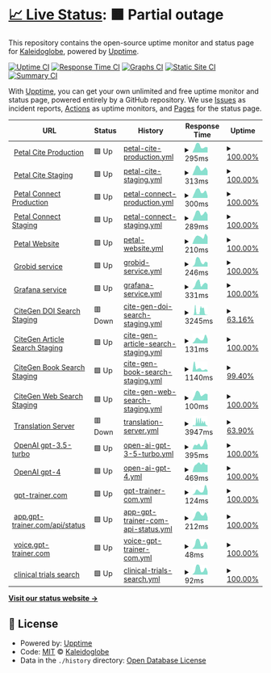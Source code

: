 # [📈 Live Status](https://ks-collab.github.io/upptime): <!--live status--> **🟧 Partial outage**

This repository contains the open-source uptime monitor and status page for [Kaleidoglobe](https://www.kaleidoglobe.com), powered by [Upptime](https://github.com/upptime/upptime).

[![Uptime CI](https://github.com/koj-co/upptime/workflows/Uptime%20CI/badge.svg)](https://github.com/koj-co/upptime/actions?query=workflow%3A%22Uptime+CI%22)
[![Response Time CI](https://github.com/koj-co/upptime/workflows/Response%20Time%20CI/badge.svg)](https://github.com/koj-co/upptime/actions?query=workflow%3A%22Response+Time+CI%22)
[![Graphs CI](https://github.com/koj-co/upptime/workflows/Graphs%20CI/badge.svg)](https://github.com/koj-co/upptime/actions?query=workflow%3A%22Graphs+CI%22)
[![Static Site CI](https://github.com/koj-co/upptime/workflows/Static%20Site%20CI/badge.svg)](https://github.com/koj-co/upptime/actions?query=workflow%3A%22Static+Site+CI%22)
[![Summary CI](https://github.com/koj-co/upptime/workflows/Summary%20CI/badge.svg)](https://github.com/koj-co/upptime/actions?query=workflow%3A%22Summary+CI%22)

With [Upptime](https://upptime.js.org), you can get your own unlimited and free uptime monitor and status page, powered entirely by a GitHub repository. We use [Issues](https://github.com/ks-collab/upptime/issues) as incident reports, [Actions](https://github.com/ks-collab/upptime/actions) as uptime monitors, and [Pages](https://ks-collab.github.io/upptime) for the status page.

<!--start: status pages-->
<!-- This summary is generated by Upptime (https://github.com/upptime/upptime) -->
<!-- Do not edit this manually, your changes will be overwritten -->
<!-- prettier-ignore -->
| URL | Status | History | Response Time | Uptime |
| --- | ------ | ------- | ------------- | ------ |
| <img alt="" src="https://icons.duckduckgo.com/ip3/cite.petal.org.ico" height="13"> [Petal Cite Production](https://cite.petal.org/api/status) | 🟩 Up | [petal-cite-production.yml](https://github.com/ks-collab/upptime/commits/HEAD/history/petal-cite-production.yml) | <details><summary><img alt="Response time graph" src="./graphs/petal-cite-production/response-time-week.png" height="20"> 295ms</summary><br><a href="https://ks-collab.github.io/upptime/history/petal-cite-production"><img alt="Response time 931" src="https://img.shields.io/endpoint?url=https%3A%2F%2Fraw.githubusercontent.com%2Fks-collab%2Fupptime%2FHEAD%2Fapi%2Fpetal-cite-production%2Fresponse-time.json"></a><br><a href="https://ks-collab.github.io/upptime/history/petal-cite-production"><img alt="24-hour response time 250" src="https://img.shields.io/endpoint?url=https%3A%2F%2Fraw.githubusercontent.com%2Fks-collab%2Fupptime%2FHEAD%2Fapi%2Fpetal-cite-production%2Fresponse-time-day.json"></a><br><a href="https://ks-collab.github.io/upptime/history/petal-cite-production"><img alt="7-day response time 295" src="https://img.shields.io/endpoint?url=https%3A%2F%2Fraw.githubusercontent.com%2Fks-collab%2Fupptime%2FHEAD%2Fapi%2Fpetal-cite-production%2Fresponse-time-week.json"></a><br><a href="https://ks-collab.github.io/upptime/history/petal-cite-production"><img alt="30-day response time 1523" src="https://img.shields.io/endpoint?url=https%3A%2F%2Fraw.githubusercontent.com%2Fks-collab%2Fupptime%2FHEAD%2Fapi%2Fpetal-cite-production%2Fresponse-time-month.json"></a><br><a href="https://ks-collab.github.io/upptime/history/petal-cite-production"><img alt="1-year response time 1085" src="https://img.shields.io/endpoint?url=https%3A%2F%2Fraw.githubusercontent.com%2Fks-collab%2Fupptime%2FHEAD%2Fapi%2Fpetal-cite-production%2Fresponse-time-year.json"></a></details> | <details><summary><a href="https://ks-collab.github.io/upptime/history/petal-cite-production">100.00%</a></summary><a href="https://ks-collab.github.io/upptime/history/petal-cite-production"><img alt="All-time uptime 99.47%" src="https://img.shields.io/endpoint?url=https%3A%2F%2Fraw.githubusercontent.com%2Fks-collab%2Fupptime%2FHEAD%2Fapi%2Fpetal-cite-production%2Fuptime.json"></a><br><a href="https://ks-collab.github.io/upptime/history/petal-cite-production"><img alt="24-hour uptime 100.00%" src="https://img.shields.io/endpoint?url=https%3A%2F%2Fraw.githubusercontent.com%2Fks-collab%2Fupptime%2FHEAD%2Fapi%2Fpetal-cite-production%2Fuptime-day.json"></a><br><a href="https://ks-collab.github.io/upptime/history/petal-cite-production"><img alt="7-day uptime 100.00%" src="https://img.shields.io/endpoint?url=https%3A%2F%2Fraw.githubusercontent.com%2Fks-collab%2Fupptime%2FHEAD%2Fapi%2Fpetal-cite-production%2Fuptime-week.json"></a><br><a href="https://ks-collab.github.io/upptime/history/petal-cite-production"><img alt="30-day uptime 95.52%" src="https://img.shields.io/endpoint?url=https%3A%2F%2Fraw.githubusercontent.com%2Fks-collab%2Fupptime%2FHEAD%2Fapi%2Fpetal-cite-production%2Fuptime-month.json"></a><br><a href="https://ks-collab.github.io/upptime/history/petal-cite-production"><img alt="1-year uptime 98.99%" src="https://img.shields.io/endpoint?url=https%3A%2F%2Fraw.githubusercontent.com%2Fks-collab%2Fupptime%2FHEAD%2Fapi%2Fpetal-cite-production%2Fuptime-year.json"></a></details>
| <img alt="" src="https://icons.duckduckgo.com/ip3/cite.petal-dev.org.ico" height="13"> [Petal Cite Staging](https://cite.petal-dev.org/api/status) | 🟩 Up | [petal-cite-staging.yml](https://github.com/ks-collab/upptime/commits/HEAD/history/petal-cite-staging.yml) | <details><summary><img alt="Response time graph" src="./graphs/petal-cite-staging/response-time-week.png" height="20"> 313ms</summary><br><a href="https://ks-collab.github.io/upptime/history/petal-cite-staging"><img alt="Response time 354" src="https://img.shields.io/endpoint?url=https%3A%2F%2Fraw.githubusercontent.com%2Fks-collab%2Fupptime%2FHEAD%2Fapi%2Fpetal-cite-staging%2Fresponse-time.json"></a><br><a href="https://ks-collab.github.io/upptime/history/petal-cite-staging"><img alt="24-hour response time 214" src="https://img.shields.io/endpoint?url=https%3A%2F%2Fraw.githubusercontent.com%2Fks-collab%2Fupptime%2FHEAD%2Fapi%2Fpetal-cite-staging%2Fresponse-time-day.json"></a><br><a href="https://ks-collab.github.io/upptime/history/petal-cite-staging"><img alt="7-day response time 313" src="https://img.shields.io/endpoint?url=https%3A%2F%2Fraw.githubusercontent.com%2Fks-collab%2Fupptime%2FHEAD%2Fapi%2Fpetal-cite-staging%2Fresponse-time-week.json"></a><br><a href="https://ks-collab.github.io/upptime/history/petal-cite-staging"><img alt="30-day response time 334" src="https://img.shields.io/endpoint?url=https%3A%2F%2Fraw.githubusercontent.com%2Fks-collab%2Fupptime%2FHEAD%2Fapi%2Fpetal-cite-staging%2Fresponse-time-month.json"></a><br><a href="https://ks-collab.github.io/upptime/history/petal-cite-staging"><img alt="1-year response time 356" src="https://img.shields.io/endpoint?url=https%3A%2F%2Fraw.githubusercontent.com%2Fks-collab%2Fupptime%2FHEAD%2Fapi%2Fpetal-cite-staging%2Fresponse-time-year.json"></a></details> | <details><summary><a href="https://ks-collab.github.io/upptime/history/petal-cite-staging">100.00%</a></summary><a href="https://ks-collab.github.io/upptime/history/petal-cite-staging"><img alt="All-time uptime 98.60%" src="https://img.shields.io/endpoint?url=https%3A%2F%2Fraw.githubusercontent.com%2Fks-collab%2Fupptime%2FHEAD%2Fapi%2Fpetal-cite-staging%2Fuptime.json"></a><br><a href="https://ks-collab.github.io/upptime/history/petal-cite-staging"><img alt="24-hour uptime 100.00%" src="https://img.shields.io/endpoint?url=https%3A%2F%2Fraw.githubusercontent.com%2Fks-collab%2Fupptime%2FHEAD%2Fapi%2Fpetal-cite-staging%2Fuptime-day.json"></a><br><a href="https://ks-collab.github.io/upptime/history/petal-cite-staging"><img alt="7-day uptime 100.00%" src="https://img.shields.io/endpoint?url=https%3A%2F%2Fraw.githubusercontent.com%2Fks-collab%2Fupptime%2FHEAD%2Fapi%2Fpetal-cite-staging%2Fuptime-week.json"></a><br><a href="https://ks-collab.github.io/upptime/history/petal-cite-staging"><img alt="30-day uptime 100.00%" src="https://img.shields.io/endpoint?url=https%3A%2F%2Fraw.githubusercontent.com%2Fks-collab%2Fupptime%2FHEAD%2Fapi%2Fpetal-cite-staging%2Fuptime-month.json"></a><br><a href="https://ks-collab.github.io/upptime/history/petal-cite-staging"><img alt="1-year uptime 97.72%" src="https://img.shields.io/endpoint?url=https%3A%2F%2Fraw.githubusercontent.com%2Fks-collab%2Fupptime%2FHEAD%2Fapi%2Fpetal-cite-staging%2Fuptime-year.json"></a></details>
| <img alt="" src="https://icons.duckduckgo.com/ip3/connect.petal.org.ico" height="13"> [Petal Connect Production](https://connect.petal.org) | 🟩 Up | [petal-connect-production.yml](https://github.com/ks-collab/upptime/commits/HEAD/history/petal-connect-production.yml) | <details><summary><img alt="Response time graph" src="./graphs/petal-connect-production/response-time-week.png" height="20"> 300ms</summary><br><a href="https://ks-collab.github.io/upptime/history/petal-connect-production"><img alt="Response time 304" src="https://img.shields.io/endpoint?url=https%3A%2F%2Fraw.githubusercontent.com%2Fks-collab%2Fupptime%2FHEAD%2Fapi%2Fpetal-connect-production%2Fresponse-time.json"></a><br><a href="https://ks-collab.github.io/upptime/history/petal-connect-production"><img alt="24-hour response time 99" src="https://img.shields.io/endpoint?url=https%3A%2F%2Fraw.githubusercontent.com%2Fks-collab%2Fupptime%2FHEAD%2Fapi%2Fpetal-connect-production%2Fresponse-time-day.json"></a><br><a href="https://ks-collab.github.io/upptime/history/petal-connect-production"><img alt="7-day response time 300" src="https://img.shields.io/endpoint?url=https%3A%2F%2Fraw.githubusercontent.com%2Fks-collab%2Fupptime%2FHEAD%2Fapi%2Fpetal-connect-production%2Fresponse-time-week.json"></a><br><a href="https://ks-collab.github.io/upptime/history/petal-connect-production"><img alt="30-day response time 328" src="https://img.shields.io/endpoint?url=https%3A%2F%2Fraw.githubusercontent.com%2Fks-collab%2Fupptime%2FHEAD%2Fapi%2Fpetal-connect-production%2Fresponse-time-month.json"></a><br><a href="https://ks-collab.github.io/upptime/history/petal-connect-production"><img alt="1-year response time 310" src="https://img.shields.io/endpoint?url=https%3A%2F%2Fraw.githubusercontent.com%2Fks-collab%2Fupptime%2FHEAD%2Fapi%2Fpetal-connect-production%2Fresponse-time-year.json"></a></details> | <details><summary><a href="https://ks-collab.github.io/upptime/history/petal-connect-production">100.00%</a></summary><a href="https://ks-collab.github.io/upptime/history/petal-connect-production"><img alt="All-time uptime 99.75%" src="https://img.shields.io/endpoint?url=https%3A%2F%2Fraw.githubusercontent.com%2Fks-collab%2Fupptime%2FHEAD%2Fapi%2Fpetal-connect-production%2Fuptime.json"></a><br><a href="https://ks-collab.github.io/upptime/history/petal-connect-production"><img alt="24-hour uptime 100.00%" src="https://img.shields.io/endpoint?url=https%3A%2F%2Fraw.githubusercontent.com%2Fks-collab%2Fupptime%2FHEAD%2Fapi%2Fpetal-connect-production%2Fuptime-day.json"></a><br><a href="https://ks-collab.github.io/upptime/history/petal-connect-production"><img alt="7-day uptime 100.00%" src="https://img.shields.io/endpoint?url=https%3A%2F%2Fraw.githubusercontent.com%2Fks-collab%2Fupptime%2FHEAD%2Fapi%2Fpetal-connect-production%2Fuptime-week.json"></a><br><a href="https://ks-collab.github.io/upptime/history/petal-connect-production"><img alt="30-day uptime 95.55%" src="https://img.shields.io/endpoint?url=https%3A%2F%2Fraw.githubusercontent.com%2Fks-collab%2Fupptime%2FHEAD%2Fapi%2Fpetal-connect-production%2Fuptime-month.json"></a><br><a href="https://ks-collab.github.io/upptime/history/petal-connect-production"><img alt="1-year uptime 99.60%" src="https://img.shields.io/endpoint?url=https%3A%2F%2Fraw.githubusercontent.com%2Fks-collab%2Fupptime%2FHEAD%2Fapi%2Fpetal-connect-production%2Fuptime-year.json"></a></details>
| <img alt="" src="https://icons.duckduckgo.com/ip3/connect.petal-dev.org.ico" height="13"> [Petal Connect Staging](https://connect.petal-dev.org) | 🟩 Up | [petal-connect-staging.yml](https://github.com/ks-collab/upptime/commits/HEAD/history/petal-connect-staging.yml) | <details><summary><img alt="Response time graph" src="./graphs/petal-connect-staging/response-time-week.png" height="20"> 289ms</summary><br><a href="https://ks-collab.github.io/upptime/history/petal-connect-staging"><img alt="Response time 326" src="https://img.shields.io/endpoint?url=https%3A%2F%2Fraw.githubusercontent.com%2Fks-collab%2Fupptime%2FHEAD%2Fapi%2Fpetal-connect-staging%2Fresponse-time.json"></a><br><a href="https://ks-collab.github.io/upptime/history/petal-connect-staging"><img alt="24-hour response time 238" src="https://img.shields.io/endpoint?url=https%3A%2F%2Fraw.githubusercontent.com%2Fks-collab%2Fupptime%2FHEAD%2Fapi%2Fpetal-connect-staging%2Fresponse-time-day.json"></a><br><a href="https://ks-collab.github.io/upptime/history/petal-connect-staging"><img alt="7-day response time 289" src="https://img.shields.io/endpoint?url=https%3A%2F%2Fraw.githubusercontent.com%2Fks-collab%2Fupptime%2FHEAD%2Fapi%2Fpetal-connect-staging%2Fresponse-time-week.json"></a><br><a href="https://ks-collab.github.io/upptime/history/petal-connect-staging"><img alt="30-day response time 319" src="https://img.shields.io/endpoint?url=https%3A%2F%2Fraw.githubusercontent.com%2Fks-collab%2Fupptime%2FHEAD%2Fapi%2Fpetal-connect-staging%2Fresponse-time-month.json"></a><br><a href="https://ks-collab.github.io/upptime/history/petal-connect-staging"><img alt="1-year response time 327" src="https://img.shields.io/endpoint?url=https%3A%2F%2Fraw.githubusercontent.com%2Fks-collab%2Fupptime%2FHEAD%2Fapi%2Fpetal-connect-staging%2Fresponse-time-year.json"></a></details> | <details><summary><a href="https://ks-collab.github.io/upptime/history/petal-connect-staging">100.00%</a></summary><a href="https://ks-collab.github.io/upptime/history/petal-connect-staging"><img alt="All-time uptime 98.77%" src="https://img.shields.io/endpoint?url=https%3A%2F%2Fraw.githubusercontent.com%2Fks-collab%2Fupptime%2FHEAD%2Fapi%2Fpetal-connect-staging%2Fuptime.json"></a><br><a href="https://ks-collab.github.io/upptime/history/petal-connect-staging"><img alt="24-hour uptime 100.00%" src="https://img.shields.io/endpoint?url=https%3A%2F%2Fraw.githubusercontent.com%2Fks-collab%2Fupptime%2FHEAD%2Fapi%2Fpetal-connect-staging%2Fuptime-day.json"></a><br><a href="https://ks-collab.github.io/upptime/history/petal-connect-staging"><img alt="7-day uptime 100.00%" src="https://img.shields.io/endpoint?url=https%3A%2F%2Fraw.githubusercontent.com%2Fks-collab%2Fupptime%2FHEAD%2Fapi%2Fpetal-connect-staging%2Fuptime-week.json"></a><br><a href="https://ks-collab.github.io/upptime/history/petal-connect-staging"><img alt="30-day uptime 100.00%" src="https://img.shields.io/endpoint?url=https%3A%2F%2Fraw.githubusercontent.com%2Fks-collab%2Fupptime%2FHEAD%2Fapi%2Fpetal-connect-staging%2Fuptime-month.json"></a><br><a href="https://ks-collab.github.io/upptime/history/petal-connect-staging"><img alt="1-year uptime 97.72%" src="https://img.shields.io/endpoint?url=https%3A%2F%2Fraw.githubusercontent.com%2Fks-collab%2Fupptime%2FHEAD%2Fapi%2Fpetal-connect-staging%2Fuptime-year.json"></a></details>
| <img alt="" src="https://icons.duckduckgo.com/ip3/www.petal.org.ico" height="13"> [Petal Website](https://www.petal.org) | 🟩 Up | [petal-website.yml](https://github.com/ks-collab/upptime/commits/HEAD/history/petal-website.yml) | <details><summary><img alt="Response time graph" src="./graphs/petal-website/response-time-week.png" height="20"> 210ms</summary><br><a href="https://ks-collab.github.io/upptime/history/petal-website"><img alt="Response time 231" src="https://img.shields.io/endpoint?url=https%3A%2F%2Fraw.githubusercontent.com%2Fks-collab%2Fupptime%2FHEAD%2Fapi%2Fpetal-website%2Fresponse-time.json"></a><br><a href="https://ks-collab.github.io/upptime/history/petal-website"><img alt="24-hour response time 210" src="https://img.shields.io/endpoint?url=https%3A%2F%2Fraw.githubusercontent.com%2Fks-collab%2Fupptime%2FHEAD%2Fapi%2Fpetal-website%2Fresponse-time-day.json"></a><br><a href="https://ks-collab.github.io/upptime/history/petal-website"><img alt="7-day response time 210" src="https://img.shields.io/endpoint?url=https%3A%2F%2Fraw.githubusercontent.com%2Fks-collab%2Fupptime%2FHEAD%2Fapi%2Fpetal-website%2Fresponse-time-week.json"></a><br><a href="https://ks-collab.github.io/upptime/history/petal-website"><img alt="30-day response time 229" src="https://img.shields.io/endpoint?url=https%3A%2F%2Fraw.githubusercontent.com%2Fks-collab%2Fupptime%2FHEAD%2Fapi%2Fpetal-website%2Fresponse-time-month.json"></a><br><a href="https://ks-collab.github.io/upptime/history/petal-website"><img alt="1-year response time 215" src="https://img.shields.io/endpoint?url=https%3A%2F%2Fraw.githubusercontent.com%2Fks-collab%2Fupptime%2FHEAD%2Fapi%2Fpetal-website%2Fresponse-time-year.json"></a></details> | <details><summary><a href="https://ks-collab.github.io/upptime/history/petal-website">100.00%</a></summary><a href="https://ks-collab.github.io/upptime/history/petal-website"><img alt="All-time uptime 83.13%" src="https://img.shields.io/endpoint?url=https%3A%2F%2Fraw.githubusercontent.com%2Fks-collab%2Fupptime%2FHEAD%2Fapi%2Fpetal-website%2Fuptime.json"></a><br><a href="https://ks-collab.github.io/upptime/history/petal-website"><img alt="24-hour uptime 100.00%" src="https://img.shields.io/endpoint?url=https%3A%2F%2Fraw.githubusercontent.com%2Fks-collab%2Fupptime%2FHEAD%2Fapi%2Fpetal-website%2Fuptime-day.json"></a><br><a href="https://ks-collab.github.io/upptime/history/petal-website"><img alt="7-day uptime 100.00%" src="https://img.shields.io/endpoint?url=https%3A%2F%2Fraw.githubusercontent.com%2Fks-collab%2Fupptime%2FHEAD%2Fapi%2Fpetal-website%2Fuptime-week.json"></a><br><a href="https://ks-collab.github.io/upptime/history/petal-website"><img alt="30-day uptime 100.00%" src="https://img.shields.io/endpoint?url=https%3A%2F%2Fraw.githubusercontent.com%2Fks-collab%2Fupptime%2FHEAD%2Fapi%2Fpetal-website%2Fuptime-month.json"></a><br><a href="https://ks-collab.github.io/upptime/history/petal-website"><img alt="1-year uptime 90.29%" src="https://img.shields.io/endpoint?url=https%3A%2F%2Fraw.githubusercontent.com%2Fks-collab%2Fupptime%2FHEAD%2Fapi%2Fpetal-website%2Fuptime-year.json"></a></details>
| <img alt="" src="https://icons.duckduckgo.com/ip3/grobid.petal.org.ico" height="13"> [Grobid service](https://grobid.petal.org/api/isalive) | 🟩 Up | [grobid-service.yml](https://github.com/ks-collab/upptime/commits/HEAD/history/grobid-service.yml) | <details><summary><img alt="Response time graph" src="./graphs/grobid-service/response-time-week.png" height="20"> 246ms</summary><br><a href="https://ks-collab.github.io/upptime/history/grobid-service"><img alt="Response time 297" src="https://img.shields.io/endpoint?url=https%3A%2F%2Fraw.githubusercontent.com%2Fks-collab%2Fupptime%2FHEAD%2Fapi%2Fgrobid-service%2Fresponse-time.json"></a><br><a href="https://ks-collab.github.io/upptime/history/grobid-service"><img alt="24-hour response time 193" src="https://img.shields.io/endpoint?url=https%3A%2F%2Fraw.githubusercontent.com%2Fks-collab%2Fupptime%2FHEAD%2Fapi%2Fgrobid-service%2Fresponse-time-day.json"></a><br><a href="https://ks-collab.github.io/upptime/history/grobid-service"><img alt="7-day response time 246" src="https://img.shields.io/endpoint?url=https%3A%2F%2Fraw.githubusercontent.com%2Fks-collab%2Fupptime%2FHEAD%2Fapi%2Fgrobid-service%2Fresponse-time-week.json"></a><br><a href="https://ks-collab.github.io/upptime/history/grobid-service"><img alt="30-day response time 269" src="https://img.shields.io/endpoint?url=https%3A%2F%2Fraw.githubusercontent.com%2Fks-collab%2Fupptime%2FHEAD%2Fapi%2Fgrobid-service%2Fresponse-time-month.json"></a><br><a href="https://ks-collab.github.io/upptime/history/grobid-service"><img alt="1-year response time 293" src="https://img.shields.io/endpoint?url=https%3A%2F%2Fraw.githubusercontent.com%2Fks-collab%2Fupptime%2FHEAD%2Fapi%2Fgrobid-service%2Fresponse-time-year.json"></a></details> | <details><summary><a href="https://ks-collab.github.io/upptime/history/grobid-service">100.00%</a></summary><a href="https://ks-collab.github.io/upptime/history/grobid-service"><img alt="All-time uptime 98.23%" src="https://img.shields.io/endpoint?url=https%3A%2F%2Fraw.githubusercontent.com%2Fks-collab%2Fupptime%2FHEAD%2Fapi%2Fgrobid-service%2Fuptime.json"></a><br><a href="https://ks-collab.github.io/upptime/history/grobid-service"><img alt="24-hour uptime 100.00%" src="https://img.shields.io/endpoint?url=https%3A%2F%2Fraw.githubusercontent.com%2Fks-collab%2Fupptime%2FHEAD%2Fapi%2Fgrobid-service%2Fuptime-day.json"></a><br><a href="https://ks-collab.github.io/upptime/history/grobid-service"><img alt="7-day uptime 100.00%" src="https://img.shields.io/endpoint?url=https%3A%2F%2Fraw.githubusercontent.com%2Fks-collab%2Fupptime%2FHEAD%2Fapi%2Fgrobid-service%2Fuptime-week.json"></a><br><a href="https://ks-collab.github.io/upptime/history/grobid-service"><img alt="30-day uptime 100.00%" src="https://img.shields.io/endpoint?url=https%3A%2F%2Fraw.githubusercontent.com%2Fks-collab%2Fupptime%2FHEAD%2Fapi%2Fgrobid-service%2Fuptime-month.json"></a><br><a href="https://ks-collab.github.io/upptime/history/grobid-service"><img alt="1-year uptime 100.00%" src="https://img.shields.io/endpoint?url=https%3A%2F%2Fraw.githubusercontent.com%2Fks-collab%2Fupptime%2FHEAD%2Fapi%2Fgrobid-service%2Fuptime-year.json"></a></details>
| <img alt="" src="https://icons.duckduckgo.com/ip3/grafana.petal.org.ico" height="13"> [Grafana service](https://grafana.petal.org) | 🟩 Up | [grafana-service.yml](https://github.com/ks-collab/upptime/commits/HEAD/history/grafana-service.yml) | <details><summary><img alt="Response time graph" src="./graphs/grafana-service/response-time-week.png" height="20"> 331ms</summary><br><a href="https://ks-collab.github.io/upptime/history/grafana-service"><img alt="Response time 412" src="https://img.shields.io/endpoint?url=https%3A%2F%2Fraw.githubusercontent.com%2Fks-collab%2Fupptime%2FHEAD%2Fapi%2Fgrafana-service%2Fresponse-time.json"></a><br><a href="https://ks-collab.github.io/upptime/history/grafana-service"><img alt="24-hour response time 289" src="https://img.shields.io/endpoint?url=https%3A%2F%2Fraw.githubusercontent.com%2Fks-collab%2Fupptime%2FHEAD%2Fapi%2Fgrafana-service%2Fresponse-time-day.json"></a><br><a href="https://ks-collab.github.io/upptime/history/grafana-service"><img alt="7-day response time 331" src="https://img.shields.io/endpoint?url=https%3A%2F%2Fraw.githubusercontent.com%2Fks-collab%2Fupptime%2FHEAD%2Fapi%2Fgrafana-service%2Fresponse-time-week.json"></a><br><a href="https://ks-collab.github.io/upptime/history/grafana-service"><img alt="30-day response time 393" src="https://img.shields.io/endpoint?url=https%3A%2F%2Fraw.githubusercontent.com%2Fks-collab%2Fupptime%2FHEAD%2Fapi%2Fgrafana-service%2Fresponse-time-month.json"></a><br><a href="https://ks-collab.github.io/upptime/history/grafana-service"><img alt="1-year response time 416" src="https://img.shields.io/endpoint?url=https%3A%2F%2Fraw.githubusercontent.com%2Fks-collab%2Fupptime%2FHEAD%2Fapi%2Fgrafana-service%2Fresponse-time-year.json"></a></details> | <details><summary><a href="https://ks-collab.github.io/upptime/history/grafana-service">100.00%</a></summary><a href="https://ks-collab.github.io/upptime/history/grafana-service"><img alt="All-time uptime 99.99%" src="https://img.shields.io/endpoint?url=https%3A%2F%2Fraw.githubusercontent.com%2Fks-collab%2Fupptime%2FHEAD%2Fapi%2Fgrafana-service%2Fuptime.json"></a><br><a href="https://ks-collab.github.io/upptime/history/grafana-service"><img alt="24-hour uptime 100.00%" src="https://img.shields.io/endpoint?url=https%3A%2F%2Fraw.githubusercontent.com%2Fks-collab%2Fupptime%2FHEAD%2Fapi%2Fgrafana-service%2Fuptime-day.json"></a><br><a href="https://ks-collab.github.io/upptime/history/grafana-service"><img alt="7-day uptime 100.00%" src="https://img.shields.io/endpoint?url=https%3A%2F%2Fraw.githubusercontent.com%2Fks-collab%2Fupptime%2FHEAD%2Fapi%2Fgrafana-service%2Fuptime-week.json"></a><br><a href="https://ks-collab.github.io/upptime/history/grafana-service"><img alt="30-day uptime 100.00%" src="https://img.shields.io/endpoint?url=https%3A%2F%2Fraw.githubusercontent.com%2Fks-collab%2Fupptime%2FHEAD%2Fapi%2Fgrafana-service%2Fuptime-month.json"></a><br><a href="https://ks-collab.github.io/upptime/history/grafana-service"><img alt="1-year uptime 100.00%" src="https://img.shields.io/endpoint?url=https%3A%2F%2Fraw.githubusercontent.com%2Fks-collab%2Fupptime%2FHEAD%2Fapi%2Fgrafana-service%2Fuptime-year.json"></a></details>
| <img alt="" src="https://icons.duckduckgo.com/ip3/cite.petal-dev.org.ico" height="13"> [CiteGen DOI Search Staging](https://cite.petal-dev.org/api/citegen/query) | 🟥 Down | [cite-gen-doi-search-staging.yml](https://github.com/ks-collab/upptime/commits/HEAD/history/cite-gen-doi-search-staging.yml) | <details><summary><img alt="Response time graph" src="./graphs/cite-gen-doi-search-staging/response-time-week.png" height="20"> 3245ms</summary><br><a href="https://ks-collab.github.io/upptime/history/cite-gen-doi-search-staging"><img alt="Response time 1107" src="https://img.shields.io/endpoint?url=https%3A%2F%2Fraw.githubusercontent.com%2Fks-collab%2Fupptime%2FHEAD%2Fapi%2Fcite-gen-doi-search-staging%2Fresponse-time.json"></a><br><a href="https://ks-collab.github.io/upptime/history/cite-gen-doi-search-staging"><img alt="24-hour response time 0" src="https://img.shields.io/endpoint?url=https%3A%2F%2Fraw.githubusercontent.com%2Fks-collab%2Fupptime%2FHEAD%2Fapi%2Fcite-gen-doi-search-staging%2Fresponse-time-day.json"></a><br><a href="https://ks-collab.github.io/upptime/history/cite-gen-doi-search-staging"><img alt="7-day response time 3245" src="https://img.shields.io/endpoint?url=https%3A%2F%2Fraw.githubusercontent.com%2Fks-collab%2Fupptime%2FHEAD%2Fapi%2Fcite-gen-doi-search-staging%2Fresponse-time-week.json"></a><br><a href="https://ks-collab.github.io/upptime/history/cite-gen-doi-search-staging"><img alt="30-day response time 1184" src="https://img.shields.io/endpoint?url=https%3A%2F%2Fraw.githubusercontent.com%2Fks-collab%2Fupptime%2FHEAD%2Fapi%2Fcite-gen-doi-search-staging%2Fresponse-time-month.json"></a><br><a href="https://ks-collab.github.io/upptime/history/cite-gen-doi-search-staging"><img alt="1-year response time 1152" src="https://img.shields.io/endpoint?url=https%3A%2F%2Fraw.githubusercontent.com%2Fks-collab%2Fupptime%2FHEAD%2Fapi%2Fcite-gen-doi-search-staging%2Fresponse-time-year.json"></a></details> | <details><summary><a href="https://ks-collab.github.io/upptime/history/cite-gen-doi-search-staging">63.16%</a></summary><a href="https://ks-collab.github.io/upptime/history/cite-gen-doi-search-staging"><img alt="All-time uptime 97.66%" src="https://img.shields.io/endpoint?url=https%3A%2F%2Fraw.githubusercontent.com%2Fks-collab%2Fupptime%2FHEAD%2Fapi%2Fcite-gen-doi-search-staging%2Fuptime.json"></a><br><a href="https://ks-collab.github.io/upptime/history/cite-gen-doi-search-staging"><img alt="24-hour uptime 0.00%" src="https://img.shields.io/endpoint?url=https%3A%2F%2Fraw.githubusercontent.com%2Fks-collab%2Fupptime%2FHEAD%2Fapi%2Fcite-gen-doi-search-staging%2Fuptime-day.json"></a><br><a href="https://ks-collab.github.io/upptime/history/cite-gen-doi-search-staging"><img alt="7-day uptime 63.16%" src="https://img.shields.io/endpoint?url=https%3A%2F%2Fraw.githubusercontent.com%2Fks-collab%2Fupptime%2FHEAD%2Fapi%2Fcite-gen-doi-search-staging%2Fuptime-week.json"></a><br><a href="https://ks-collab.github.io/upptime/history/cite-gen-doi-search-staging"><img alt="30-day uptime 91.52%" src="https://img.shields.io/endpoint?url=https%3A%2F%2Fraw.githubusercontent.com%2Fks-collab%2Fupptime%2FHEAD%2Fapi%2Fcite-gen-doi-search-staging%2Fuptime-month.json"></a><br><a href="https://ks-collab.github.io/upptime/history/cite-gen-doi-search-staging"><img alt="1-year uptime 96.14%" src="https://img.shields.io/endpoint?url=https%3A%2F%2Fraw.githubusercontent.com%2Fks-collab%2Fupptime%2FHEAD%2Fapi%2Fcite-gen-doi-search-staging%2Fuptime-year.json"></a></details>
| <img alt="" src="https://icons.duckduckgo.com/ip3/cite.petal-dev.org.ico" height="13"> [CiteGen Article Search Staging](https://cite.petal-dev.org/api/citegen/query) | 🟩 Up | [cite-gen-article-search-staging.yml](https://github.com/ks-collab/upptime/commits/HEAD/history/cite-gen-article-search-staging.yml) | <details><summary><img alt="Response time graph" src="./graphs/cite-gen-article-search-staging/response-time-week.png" height="20"> 131ms</summary><br><a href="https://ks-collab.github.io/upptime/history/cite-gen-article-search-staging"><img alt="Response time 2636" src="https://img.shields.io/endpoint?url=https%3A%2F%2Fraw.githubusercontent.com%2Fks-collab%2Fupptime%2FHEAD%2Fapi%2Fcite-gen-article-search-staging%2Fresponse-time.json"></a><br><a href="https://ks-collab.github.io/upptime/history/cite-gen-article-search-staging"><img alt="24-hour response time 123" src="https://img.shields.io/endpoint?url=https%3A%2F%2Fraw.githubusercontent.com%2Fks-collab%2Fupptime%2FHEAD%2Fapi%2Fcite-gen-article-search-staging%2Fresponse-time-day.json"></a><br><a href="https://ks-collab.github.io/upptime/history/cite-gen-article-search-staging"><img alt="7-day response time 131" src="https://img.shields.io/endpoint?url=https%3A%2F%2Fraw.githubusercontent.com%2Fks-collab%2Fupptime%2FHEAD%2Fapi%2Fcite-gen-article-search-staging%2Fresponse-time-week.json"></a><br><a href="https://ks-collab.github.io/upptime/history/cite-gen-article-search-staging"><img alt="30-day response time 1531" src="https://img.shields.io/endpoint?url=https%3A%2F%2Fraw.githubusercontent.com%2Fks-collab%2Fupptime%2FHEAD%2Fapi%2Fcite-gen-article-search-staging%2Fresponse-time-month.json"></a><br><a href="https://ks-collab.github.io/upptime/history/cite-gen-article-search-staging"><img alt="1-year response time 3310" src="https://img.shields.io/endpoint?url=https%3A%2F%2Fraw.githubusercontent.com%2Fks-collab%2Fupptime%2FHEAD%2Fapi%2Fcite-gen-article-search-staging%2Fresponse-time-year.json"></a></details> | <details><summary><a href="https://ks-collab.github.io/upptime/history/cite-gen-article-search-staging">100.00%</a></summary><a href="https://ks-collab.github.io/upptime/history/cite-gen-article-search-staging"><img alt="All-time uptime 97.63%" src="https://img.shields.io/endpoint?url=https%3A%2F%2Fraw.githubusercontent.com%2Fks-collab%2Fupptime%2FHEAD%2Fapi%2Fcite-gen-article-search-staging%2Fuptime.json"></a><br><a href="https://ks-collab.github.io/upptime/history/cite-gen-article-search-staging"><img alt="24-hour uptime 100.00%" src="https://img.shields.io/endpoint?url=https%3A%2F%2Fraw.githubusercontent.com%2Fks-collab%2Fupptime%2FHEAD%2Fapi%2Fcite-gen-article-search-staging%2Fuptime-day.json"></a><br><a href="https://ks-collab.github.io/upptime/history/cite-gen-article-search-staging"><img alt="7-day uptime 100.00%" src="https://img.shields.io/endpoint?url=https%3A%2F%2Fraw.githubusercontent.com%2Fks-collab%2Fupptime%2FHEAD%2Fapi%2Fcite-gen-article-search-staging%2Fuptime-week.json"></a><br><a href="https://ks-collab.github.io/upptime/history/cite-gen-article-search-staging"><img alt="30-day uptime 99.71%" src="https://img.shields.io/endpoint?url=https%3A%2F%2Fraw.githubusercontent.com%2Fks-collab%2Fupptime%2FHEAD%2Fapi%2Fcite-gen-article-search-staging%2Fuptime-month.json"></a><br><a href="https://ks-collab.github.io/upptime/history/cite-gen-article-search-staging"><img alt="1-year uptime 96.11%" src="https://img.shields.io/endpoint?url=https%3A%2F%2Fraw.githubusercontent.com%2Fks-collab%2Fupptime%2FHEAD%2Fapi%2Fcite-gen-article-search-staging%2Fuptime-year.json"></a></details>
| <img alt="" src="https://icons.duckduckgo.com/ip3/cite.petal-dev.org.ico" height="13"> [CiteGen Book Search Staging](https://cite.petal-dev.org/api/citegen/query) | 🟩 Up | [cite-gen-book-search-staging.yml](https://github.com/ks-collab/upptime/commits/HEAD/history/cite-gen-book-search-staging.yml) | <details><summary><img alt="Response time graph" src="./graphs/cite-gen-book-search-staging/response-time-week.png" height="20"> 1140ms</summary><br><a href="https://ks-collab.github.io/upptime/history/cite-gen-book-search-staging"><img alt="Response time 659" src="https://img.shields.io/endpoint?url=https%3A%2F%2Fraw.githubusercontent.com%2Fks-collab%2Fupptime%2FHEAD%2Fapi%2Fcite-gen-book-search-staging%2Fresponse-time.json"></a><br><a href="https://ks-collab.github.io/upptime/history/cite-gen-book-search-staging"><img alt="24-hour response time 3224" src="https://img.shields.io/endpoint?url=https%3A%2F%2Fraw.githubusercontent.com%2Fks-collab%2Fupptime%2FHEAD%2Fapi%2Fcite-gen-book-search-staging%2Fresponse-time-day.json"></a><br><a href="https://ks-collab.github.io/upptime/history/cite-gen-book-search-staging"><img alt="7-day response time 1140" src="https://img.shields.io/endpoint?url=https%3A%2F%2Fraw.githubusercontent.com%2Fks-collab%2Fupptime%2FHEAD%2Fapi%2Fcite-gen-book-search-staging%2Fresponse-time-week.json"></a><br><a href="https://ks-collab.github.io/upptime/history/cite-gen-book-search-staging"><img alt="30-day response time 2251" src="https://img.shields.io/endpoint?url=https%3A%2F%2Fraw.githubusercontent.com%2Fks-collab%2Fupptime%2FHEAD%2Fapi%2Fcite-gen-book-search-staging%2Fresponse-time-month.json"></a><br><a href="https://ks-collab.github.io/upptime/history/cite-gen-book-search-staging"><img alt="1-year response time 653" src="https://img.shields.io/endpoint?url=https%3A%2F%2Fraw.githubusercontent.com%2Fks-collab%2Fupptime%2FHEAD%2Fapi%2Fcite-gen-book-search-staging%2Fresponse-time-year.json"></a></details> | <details><summary><a href="https://ks-collab.github.io/upptime/history/cite-gen-book-search-staging">99.40%</a></summary><a href="https://ks-collab.github.io/upptime/history/cite-gen-book-search-staging"><img alt="All-time uptime 95.85%" src="https://img.shields.io/endpoint?url=https%3A%2F%2Fraw.githubusercontent.com%2Fks-collab%2Fupptime%2FHEAD%2Fapi%2Fcite-gen-book-search-staging%2Fuptime.json"></a><br><a href="https://ks-collab.github.io/upptime/history/cite-gen-book-search-staging"><img alt="24-hour uptime 95.82%" src="https://img.shields.io/endpoint?url=https%3A%2F%2Fraw.githubusercontent.com%2Fks-collab%2Fupptime%2FHEAD%2Fapi%2Fcite-gen-book-search-staging%2Fuptime-day.json"></a><br><a href="https://ks-collab.github.io/upptime/history/cite-gen-book-search-staging"><img alt="7-day uptime 99.40%" src="https://img.shields.io/endpoint?url=https%3A%2F%2Fraw.githubusercontent.com%2Fks-collab%2Fupptime%2FHEAD%2Fapi%2Fcite-gen-book-search-staging%2Fuptime-week.json"></a><br><a href="https://ks-collab.github.io/upptime/history/cite-gen-book-search-staging"><img alt="30-day uptime 48.20%" src="https://img.shields.io/endpoint?url=https%3A%2F%2Fraw.githubusercontent.com%2Fks-collab%2Fupptime%2FHEAD%2Fapi%2Fcite-gen-book-search-staging%2Fuptime-month.json"></a><br><a href="https://ks-collab.github.io/upptime/history/cite-gen-book-search-staging"><img alt="1-year uptime 92.99%" src="https://img.shields.io/endpoint?url=https%3A%2F%2Fraw.githubusercontent.com%2Fks-collab%2Fupptime%2FHEAD%2Fapi%2Fcite-gen-book-search-staging%2Fuptime-year.json"></a></details>
| <img alt="" src="https://icons.duckduckgo.com/ip3/cite.petal-dev.org.ico" height="13"> [CiteGen Web Search Staging](https://cite.petal-dev.org/api/citegen/query) | 🟩 Up | [cite-gen-web-search-staging.yml](https://github.com/ks-collab/upptime/commits/HEAD/history/cite-gen-web-search-staging.yml) | <details><summary><img alt="Response time graph" src="./graphs/cite-gen-web-search-staging/response-time-week.png" height="20"> 100ms</summary><br><a href="https://ks-collab.github.io/upptime/history/cite-gen-web-search-staging"><img alt="Response time 118" src="https://img.shields.io/endpoint?url=https%3A%2F%2Fraw.githubusercontent.com%2Fks-collab%2Fupptime%2FHEAD%2Fapi%2Fcite-gen-web-search-staging%2Fresponse-time.json"></a><br><a href="https://ks-collab.github.io/upptime/history/cite-gen-web-search-staging"><img alt="24-hour response time 95" src="https://img.shields.io/endpoint?url=https%3A%2F%2Fraw.githubusercontent.com%2Fks-collab%2Fupptime%2FHEAD%2Fapi%2Fcite-gen-web-search-staging%2Fresponse-time-day.json"></a><br><a href="https://ks-collab.github.io/upptime/history/cite-gen-web-search-staging"><img alt="7-day response time 100" src="https://img.shields.io/endpoint?url=https%3A%2F%2Fraw.githubusercontent.com%2Fks-collab%2Fupptime%2FHEAD%2Fapi%2Fcite-gen-web-search-staging%2Fresponse-time-week.json"></a><br><a href="https://ks-collab.github.io/upptime/history/cite-gen-web-search-staging"><img alt="30-day response time 167" src="https://img.shields.io/endpoint?url=https%3A%2F%2Fraw.githubusercontent.com%2Fks-collab%2Fupptime%2FHEAD%2Fapi%2Fcite-gen-web-search-staging%2Fresponse-time-month.json"></a><br><a href="https://ks-collab.github.io/upptime/history/cite-gen-web-search-staging"><img alt="1-year response time 124" src="https://img.shields.io/endpoint?url=https%3A%2F%2Fraw.githubusercontent.com%2Fks-collab%2Fupptime%2FHEAD%2Fapi%2Fcite-gen-web-search-staging%2Fresponse-time-year.json"></a></details> | <details><summary><a href="https://ks-collab.github.io/upptime/history/cite-gen-web-search-staging">100.00%</a></summary><a href="https://ks-collab.github.io/upptime/history/cite-gen-web-search-staging"><img alt="All-time uptime 98.63%" src="https://img.shields.io/endpoint?url=https%3A%2F%2Fraw.githubusercontent.com%2Fks-collab%2Fupptime%2FHEAD%2Fapi%2Fcite-gen-web-search-staging%2Fuptime.json"></a><br><a href="https://ks-collab.github.io/upptime/history/cite-gen-web-search-staging"><img alt="24-hour uptime 100.00%" src="https://img.shields.io/endpoint?url=https%3A%2F%2Fraw.githubusercontent.com%2Fks-collab%2Fupptime%2FHEAD%2Fapi%2Fcite-gen-web-search-staging%2Fuptime-day.json"></a><br><a href="https://ks-collab.github.io/upptime/history/cite-gen-web-search-staging"><img alt="7-day uptime 100.00%" src="https://img.shields.io/endpoint?url=https%3A%2F%2Fraw.githubusercontent.com%2Fks-collab%2Fupptime%2FHEAD%2Fapi%2Fcite-gen-web-search-staging%2Fuptime-week.json"></a><br><a href="https://ks-collab.github.io/upptime/history/cite-gen-web-search-staging"><img alt="30-day uptime 100.00%" src="https://img.shields.io/endpoint?url=https%3A%2F%2Fraw.githubusercontent.com%2Fks-collab%2Fupptime%2FHEAD%2Fapi%2Fcite-gen-web-search-staging%2Fuptime-month.json"></a><br><a href="https://ks-collab.github.io/upptime/history/cite-gen-web-search-staging"><img alt="1-year uptime 97.73%" src="https://img.shields.io/endpoint?url=https%3A%2F%2Fraw.githubusercontent.com%2Fks-collab%2Fupptime%2FHEAD%2Fapi%2Fcite-gen-web-search-staging%2Fuptime-year.json"></a></details>
| <img alt="" src="https://icons.duckduckgo.com/ip3/translation-server.petal.org.ico" height="13"> [Translation Server](https://translation-server.petal.org/search) | 🟥 Down | [translation-server.yml](https://github.com/ks-collab/upptime/commits/HEAD/history/translation-server.yml) | <details><summary><img alt="Response time graph" src="./graphs/translation-server/response-time-week.png" height="20"> 3947ms</summary><br><a href="https://ks-collab.github.io/upptime/history/translation-server"><img alt="Response time 3028" src="https://img.shields.io/endpoint?url=https%3A%2F%2Fraw.githubusercontent.com%2Fks-collab%2Fupptime%2FHEAD%2Fapi%2Ftranslation-server%2Fresponse-time.json"></a><br><a href="https://ks-collab.github.io/upptime/history/translation-server"><img alt="24-hour response time 0" src="https://img.shields.io/endpoint?url=https%3A%2F%2Fraw.githubusercontent.com%2Fks-collab%2Fupptime%2FHEAD%2Fapi%2Ftranslation-server%2Fresponse-time-day.json"></a><br><a href="https://ks-collab.github.io/upptime/history/translation-server"><img alt="7-day response time 3947" src="https://img.shields.io/endpoint?url=https%3A%2F%2Fraw.githubusercontent.com%2Fks-collab%2Fupptime%2FHEAD%2Fapi%2Ftranslation-server%2Fresponse-time-week.json"></a><br><a href="https://ks-collab.github.io/upptime/history/translation-server"><img alt="30-day response time 2489" src="https://img.shields.io/endpoint?url=https%3A%2F%2Fraw.githubusercontent.com%2Fks-collab%2Fupptime%2FHEAD%2Fapi%2Ftranslation-server%2Fresponse-time-month.json"></a><br><a href="https://ks-collab.github.io/upptime/history/translation-server"><img alt="1-year response time 3317" src="https://img.shields.io/endpoint?url=https%3A%2F%2Fraw.githubusercontent.com%2Fks-collab%2Fupptime%2FHEAD%2Fapi%2Ftranslation-server%2Fresponse-time-year.json"></a></details> | <details><summary><a href="https://ks-collab.github.io/upptime/history/translation-server">63.90%</a></summary><a href="https://ks-collab.github.io/upptime/history/translation-server"><img alt="All-time uptime 99.19%" src="https://img.shields.io/endpoint?url=https%3A%2F%2Fraw.githubusercontent.com%2Fks-collab%2Fupptime%2FHEAD%2Fapi%2Ftranslation-server%2Fuptime.json"></a><br><a href="https://ks-collab.github.io/upptime/history/translation-server"><img alt="24-hour uptime 0.00%" src="https://img.shields.io/endpoint?url=https%3A%2F%2Fraw.githubusercontent.com%2Fks-collab%2Fupptime%2FHEAD%2Fapi%2Ftranslation-server%2Fuptime-day.json"></a><br><a href="https://ks-collab.github.io/upptime/history/translation-server"><img alt="7-day uptime 63.90%" src="https://img.shields.io/endpoint?url=https%3A%2F%2Fraw.githubusercontent.com%2Fks-collab%2Fupptime%2FHEAD%2Fapi%2Ftranslation-server%2Fuptime-week.json"></a><br><a href="https://ks-collab.github.io/upptime/history/translation-server"><img alt="30-day uptime 91.66%" src="https://img.shields.io/endpoint?url=https%3A%2F%2Fraw.githubusercontent.com%2Fks-collab%2Fupptime%2FHEAD%2Fapi%2Ftranslation-server%2Fuptime-month.json"></a><br><a href="https://ks-collab.github.io/upptime/history/translation-server"><img alt="1-year uptime 98.67%" src="https://img.shields.io/endpoint?url=https%3A%2F%2Fraw.githubusercontent.com%2Fks-collab%2Fupptime%2FHEAD%2Fapi%2Ftranslation-server%2Fuptime-year.json"></a></details>
| <img alt="" src="https://icons.duckduckgo.com/ip3/api.openai.com.ico" height="13"> [OpenAI gpt-3.5-turbo](https://api.openai.com/v1/chat/completions) | 🟩 Up | [open-ai-gpt-3-5-turbo.yml](https://github.com/ks-collab/upptime/commits/HEAD/history/open-ai-gpt-3-5-turbo.yml) | <details><summary><img alt="Response time graph" src="./graphs/open-ai-gpt-3-5-turbo/response-time-week.png" height="20"> 395ms</summary><br><a href="https://ks-collab.github.io/upptime/history/open-ai-gpt-3-5-turbo"><img alt="Response time 519" src="https://img.shields.io/endpoint?url=https%3A%2F%2Fraw.githubusercontent.com%2Fks-collab%2Fupptime%2FHEAD%2Fapi%2Fopen-ai-gpt-3-5-turbo%2Fresponse-time.json"></a><br><a href="https://ks-collab.github.io/upptime/history/open-ai-gpt-3-5-turbo"><img alt="24-hour response time 308" src="https://img.shields.io/endpoint?url=https%3A%2F%2Fraw.githubusercontent.com%2Fks-collab%2Fupptime%2FHEAD%2Fapi%2Fopen-ai-gpt-3-5-turbo%2Fresponse-time-day.json"></a><br><a href="https://ks-collab.github.io/upptime/history/open-ai-gpt-3-5-turbo"><img alt="7-day response time 395" src="https://img.shields.io/endpoint?url=https%3A%2F%2Fraw.githubusercontent.com%2Fks-collab%2Fupptime%2FHEAD%2Fapi%2Fopen-ai-gpt-3-5-turbo%2Fresponse-time-week.json"></a><br><a href="https://ks-collab.github.io/upptime/history/open-ai-gpt-3-5-turbo"><img alt="30-day response time 492" src="https://img.shields.io/endpoint?url=https%3A%2F%2Fraw.githubusercontent.com%2Fks-collab%2Fupptime%2FHEAD%2Fapi%2Fopen-ai-gpt-3-5-turbo%2Fresponse-time-month.json"></a><br><a href="https://ks-collab.github.io/upptime/history/open-ai-gpt-3-5-turbo"><img alt="1-year response time 522" src="https://img.shields.io/endpoint?url=https%3A%2F%2Fraw.githubusercontent.com%2Fks-collab%2Fupptime%2FHEAD%2Fapi%2Fopen-ai-gpt-3-5-turbo%2Fresponse-time-year.json"></a></details> | <details><summary><a href="https://ks-collab.github.io/upptime/history/open-ai-gpt-3-5-turbo">100.00%</a></summary><a href="https://ks-collab.github.io/upptime/history/open-ai-gpt-3-5-turbo"><img alt="All-time uptime 99.97%" src="https://img.shields.io/endpoint?url=https%3A%2F%2Fraw.githubusercontent.com%2Fks-collab%2Fupptime%2FHEAD%2Fapi%2Fopen-ai-gpt-3-5-turbo%2Fuptime.json"></a><br><a href="https://ks-collab.github.io/upptime/history/open-ai-gpt-3-5-turbo"><img alt="24-hour uptime 100.00%" src="https://img.shields.io/endpoint?url=https%3A%2F%2Fraw.githubusercontent.com%2Fks-collab%2Fupptime%2FHEAD%2Fapi%2Fopen-ai-gpt-3-5-turbo%2Fuptime-day.json"></a><br><a href="https://ks-collab.github.io/upptime/history/open-ai-gpt-3-5-turbo"><img alt="7-day uptime 100.00%" src="https://img.shields.io/endpoint?url=https%3A%2F%2Fraw.githubusercontent.com%2Fks-collab%2Fupptime%2FHEAD%2Fapi%2Fopen-ai-gpt-3-5-turbo%2Fuptime-week.json"></a><br><a href="https://ks-collab.github.io/upptime/history/open-ai-gpt-3-5-turbo"><img alt="30-day uptime 100.00%" src="https://img.shields.io/endpoint?url=https%3A%2F%2Fraw.githubusercontent.com%2Fks-collab%2Fupptime%2FHEAD%2Fapi%2Fopen-ai-gpt-3-5-turbo%2Fuptime-month.json"></a><br><a href="https://ks-collab.github.io/upptime/history/open-ai-gpt-3-5-turbo"><img alt="1-year uptime 99.97%" src="https://img.shields.io/endpoint?url=https%3A%2F%2Fraw.githubusercontent.com%2Fks-collab%2Fupptime%2FHEAD%2Fapi%2Fopen-ai-gpt-3-5-turbo%2Fuptime-year.json"></a></details>
| <img alt="" src="https://icons.duckduckgo.com/ip3/api.openai.com.ico" height="13"> [OpenAI gpt-4](https://api.openai.com/v1/chat/completions) | 🟩 Up | [open-ai-gpt-4.yml](https://github.com/ks-collab/upptime/commits/HEAD/history/open-ai-gpt-4.yml) | <details><summary><img alt="Response time graph" src="./graphs/open-ai-gpt-4/response-time-week.png" height="20"> 469ms</summary><br><a href="https://ks-collab.github.io/upptime/history/open-ai-gpt-4"><img alt="Response time 721" src="https://img.shields.io/endpoint?url=https%3A%2F%2Fraw.githubusercontent.com%2Fks-collab%2Fupptime%2FHEAD%2Fapi%2Fopen-ai-gpt-4%2Fresponse-time.json"></a><br><a href="https://ks-collab.github.io/upptime/history/open-ai-gpt-4"><img alt="24-hour response time 430" src="https://img.shields.io/endpoint?url=https%3A%2F%2Fraw.githubusercontent.com%2Fks-collab%2Fupptime%2FHEAD%2Fapi%2Fopen-ai-gpt-4%2Fresponse-time-day.json"></a><br><a href="https://ks-collab.github.io/upptime/history/open-ai-gpt-4"><img alt="7-day response time 469" src="https://img.shields.io/endpoint?url=https%3A%2F%2Fraw.githubusercontent.com%2Fks-collab%2Fupptime%2FHEAD%2Fapi%2Fopen-ai-gpt-4%2Fresponse-time-week.json"></a><br><a href="https://ks-collab.github.io/upptime/history/open-ai-gpt-4"><img alt="30-day response time 539" src="https://img.shields.io/endpoint?url=https%3A%2F%2Fraw.githubusercontent.com%2Fks-collab%2Fupptime%2FHEAD%2Fapi%2Fopen-ai-gpt-4%2Fresponse-time-month.json"></a><br><a href="https://ks-collab.github.io/upptime/history/open-ai-gpt-4"><img alt="1-year response time 707" src="https://img.shields.io/endpoint?url=https%3A%2F%2Fraw.githubusercontent.com%2Fks-collab%2Fupptime%2FHEAD%2Fapi%2Fopen-ai-gpt-4%2Fresponse-time-year.json"></a></details> | <details><summary><a href="https://ks-collab.github.io/upptime/history/open-ai-gpt-4">100.00%</a></summary><a href="https://ks-collab.github.io/upptime/history/open-ai-gpt-4"><img alt="All-time uptime 99.97%" src="https://img.shields.io/endpoint?url=https%3A%2F%2Fraw.githubusercontent.com%2Fks-collab%2Fupptime%2FHEAD%2Fapi%2Fopen-ai-gpt-4%2Fuptime.json"></a><br><a href="https://ks-collab.github.io/upptime/history/open-ai-gpt-4"><img alt="24-hour uptime 100.00%" src="https://img.shields.io/endpoint?url=https%3A%2F%2Fraw.githubusercontent.com%2Fks-collab%2Fupptime%2FHEAD%2Fapi%2Fopen-ai-gpt-4%2Fuptime-day.json"></a><br><a href="https://ks-collab.github.io/upptime/history/open-ai-gpt-4"><img alt="7-day uptime 100.00%" src="https://img.shields.io/endpoint?url=https%3A%2F%2Fraw.githubusercontent.com%2Fks-collab%2Fupptime%2FHEAD%2Fapi%2Fopen-ai-gpt-4%2Fuptime-week.json"></a><br><a href="https://ks-collab.github.io/upptime/history/open-ai-gpt-4"><img alt="30-day uptime 100.00%" src="https://img.shields.io/endpoint?url=https%3A%2F%2Fraw.githubusercontent.com%2Fks-collab%2Fupptime%2FHEAD%2Fapi%2Fopen-ai-gpt-4%2Fuptime-month.json"></a><br><a href="https://ks-collab.github.io/upptime/history/open-ai-gpt-4"><img alt="1-year uptime 99.97%" src="https://img.shields.io/endpoint?url=https%3A%2F%2Fraw.githubusercontent.com%2Fks-collab%2Fupptime%2FHEAD%2Fapi%2Fopen-ai-gpt-4%2Fuptime-year.json"></a></details>
| <img alt="" src="https://icons.duckduckgo.com/ip3/gpt-trainer.com.ico" height="13"> [gpt-trainer.com](https://gpt-trainer.com) | 🟩 Up | [gpt-trainer-com.yml](https://github.com/ks-collab/upptime/commits/HEAD/history/gpt-trainer-com.yml) | <details><summary><img alt="Response time graph" src="./graphs/gpt-trainer-com/response-time-week.png" height="20"> 124ms</summary><br><a href="https://ks-collab.github.io/upptime/history/gpt-trainer-com"><img alt="Response time 183" src="https://img.shields.io/endpoint?url=https%3A%2F%2Fraw.githubusercontent.com%2Fks-collab%2Fupptime%2FHEAD%2Fapi%2Fgpt-trainer-com%2Fresponse-time.json"></a><br><a href="https://ks-collab.github.io/upptime/history/gpt-trainer-com"><img alt="24-hour response time 110" src="https://img.shields.io/endpoint?url=https%3A%2F%2Fraw.githubusercontent.com%2Fks-collab%2Fupptime%2FHEAD%2Fapi%2Fgpt-trainer-com%2Fresponse-time-day.json"></a><br><a href="https://ks-collab.github.io/upptime/history/gpt-trainer-com"><img alt="7-day response time 124" src="https://img.shields.io/endpoint?url=https%3A%2F%2Fraw.githubusercontent.com%2Fks-collab%2Fupptime%2FHEAD%2Fapi%2Fgpt-trainer-com%2Fresponse-time-week.json"></a><br><a href="https://ks-collab.github.io/upptime/history/gpt-trainer-com"><img alt="30-day response time 146" src="https://img.shields.io/endpoint?url=https%3A%2F%2Fraw.githubusercontent.com%2Fks-collab%2Fupptime%2FHEAD%2Fapi%2Fgpt-trainer-com%2Fresponse-time-month.json"></a><br><a href="https://ks-collab.github.io/upptime/history/gpt-trainer-com"><img alt="1-year response time 162" src="https://img.shields.io/endpoint?url=https%3A%2F%2Fraw.githubusercontent.com%2Fks-collab%2Fupptime%2FHEAD%2Fapi%2Fgpt-trainer-com%2Fresponse-time-year.json"></a></details> | <details><summary><a href="https://ks-collab.github.io/upptime/history/gpt-trainer-com">100.00%</a></summary><a href="https://ks-collab.github.io/upptime/history/gpt-trainer-com"><img alt="All-time uptime 99.98%" src="https://img.shields.io/endpoint?url=https%3A%2F%2Fraw.githubusercontent.com%2Fks-collab%2Fupptime%2FHEAD%2Fapi%2Fgpt-trainer-com%2Fuptime.json"></a><br><a href="https://ks-collab.github.io/upptime/history/gpt-trainer-com"><img alt="24-hour uptime 100.00%" src="https://img.shields.io/endpoint?url=https%3A%2F%2Fraw.githubusercontent.com%2Fks-collab%2Fupptime%2FHEAD%2Fapi%2Fgpt-trainer-com%2Fuptime-day.json"></a><br><a href="https://ks-collab.github.io/upptime/history/gpt-trainer-com"><img alt="7-day uptime 100.00%" src="https://img.shields.io/endpoint?url=https%3A%2F%2Fraw.githubusercontent.com%2Fks-collab%2Fupptime%2FHEAD%2Fapi%2Fgpt-trainer-com%2Fuptime-week.json"></a><br><a href="https://ks-collab.github.io/upptime/history/gpt-trainer-com"><img alt="30-day uptime 99.97%" src="https://img.shields.io/endpoint?url=https%3A%2F%2Fraw.githubusercontent.com%2Fks-collab%2Fupptime%2FHEAD%2Fapi%2Fgpt-trainer-com%2Fuptime-month.json"></a><br><a href="https://ks-collab.github.io/upptime/history/gpt-trainer-com"><img alt="1-year uptime 99.99%" src="https://img.shields.io/endpoint?url=https%3A%2F%2Fraw.githubusercontent.com%2Fks-collab%2Fupptime%2FHEAD%2Fapi%2Fgpt-trainer-com%2Fuptime-year.json"></a></details>
| <img alt="" src="https://icons.duckduckgo.com/ip3/app.gpt-trainer.com.ico" height="13"> [app.gpt-trainer.com/api/status](https://app.gpt-trainer.com/api/status) | 🟩 Up | [app-gpt-trainer-com-api-status.yml](https://github.com/ks-collab/upptime/commits/HEAD/history/app-gpt-trainer-com-api-status.yml) | <details><summary><img alt="Response time graph" src="./graphs/app-gpt-trainer-com-api-status/response-time-week.png" height="20"> 212ms</summary><br><a href="https://ks-collab.github.io/upptime/history/app-gpt-trainer-com-api-status"><img alt="Response time 280" src="https://img.shields.io/endpoint?url=https%3A%2F%2Fraw.githubusercontent.com%2Fks-collab%2Fupptime%2FHEAD%2Fapi%2Fapp-gpt-trainer-com-api-status%2Fresponse-time.json"></a><br><a href="https://ks-collab.github.io/upptime/history/app-gpt-trainer-com-api-status"><img alt="24-hour response time 114" src="https://img.shields.io/endpoint?url=https%3A%2F%2Fraw.githubusercontent.com%2Fks-collab%2Fupptime%2FHEAD%2Fapi%2Fapp-gpt-trainer-com-api-status%2Fresponse-time-day.json"></a><br><a href="https://ks-collab.github.io/upptime/history/app-gpt-trainer-com-api-status"><img alt="7-day response time 212" src="https://img.shields.io/endpoint?url=https%3A%2F%2Fraw.githubusercontent.com%2Fks-collab%2Fupptime%2FHEAD%2Fapi%2Fapp-gpt-trainer-com-api-status%2Fresponse-time-week.json"></a><br><a href="https://ks-collab.github.io/upptime/history/app-gpt-trainer-com-api-status"><img alt="30-day response time 248" src="https://img.shields.io/endpoint?url=https%3A%2F%2Fraw.githubusercontent.com%2Fks-collab%2Fupptime%2FHEAD%2Fapi%2Fapp-gpt-trainer-com-api-status%2Fresponse-time-month.json"></a><br><a href="https://ks-collab.github.io/upptime/history/app-gpt-trainer-com-api-status"><img alt="1-year response time 293" src="https://img.shields.io/endpoint?url=https%3A%2F%2Fraw.githubusercontent.com%2Fks-collab%2Fupptime%2FHEAD%2Fapi%2Fapp-gpt-trainer-com-api-status%2Fresponse-time-year.json"></a></details> | <details><summary><a href="https://ks-collab.github.io/upptime/history/app-gpt-trainer-com-api-status">100.00%</a></summary><a href="https://ks-collab.github.io/upptime/history/app-gpt-trainer-com-api-status"><img alt="All-time uptime 99.44%" src="https://img.shields.io/endpoint?url=https%3A%2F%2Fraw.githubusercontent.com%2Fks-collab%2Fupptime%2FHEAD%2Fapi%2Fapp-gpt-trainer-com-api-status%2Fuptime.json"></a><br><a href="https://ks-collab.github.io/upptime/history/app-gpt-trainer-com-api-status"><img alt="24-hour uptime 100.00%" src="https://img.shields.io/endpoint?url=https%3A%2F%2Fraw.githubusercontent.com%2Fks-collab%2Fupptime%2FHEAD%2Fapi%2Fapp-gpt-trainer-com-api-status%2Fuptime-day.json"></a><br><a href="https://ks-collab.github.io/upptime/history/app-gpt-trainer-com-api-status"><img alt="7-day uptime 100.00%" src="https://img.shields.io/endpoint?url=https%3A%2F%2Fraw.githubusercontent.com%2Fks-collab%2Fupptime%2FHEAD%2Fapi%2Fapp-gpt-trainer-com-api-status%2Fuptime-week.json"></a><br><a href="https://ks-collab.github.io/upptime/history/app-gpt-trainer-com-api-status"><img alt="30-day uptime 99.95%" src="https://img.shields.io/endpoint?url=https%3A%2F%2Fraw.githubusercontent.com%2Fks-collab%2Fupptime%2FHEAD%2Fapi%2Fapp-gpt-trainer-com-api-status%2Fuptime-month.json"></a><br><a href="https://ks-collab.github.io/upptime/history/app-gpt-trainer-com-api-status"><img alt="1-year uptime 99.44%" src="https://img.shields.io/endpoint?url=https%3A%2F%2Fraw.githubusercontent.com%2Fks-collab%2Fupptime%2FHEAD%2Fapi%2Fapp-gpt-trainer-com-api-status%2Fuptime-year.json"></a></details>
| <img alt="" src="https://icons.duckduckgo.com/ip3/app.gpt-trainer.com.ico" height="13"> [voice.gpt-trainer.com](https://app.gpt-trainer.com/api/status) | 🟩 Up | [voice-gpt-trainer-com.yml](https://github.com/ks-collab/upptime/commits/HEAD/history/voice-gpt-trainer-com.yml) | <details><summary><img alt="Response time graph" src="./graphs/voice-gpt-trainer-com/response-time-week.png" height="20"> 48ms</summary><br><a href="https://ks-collab.github.io/upptime/history/voice-gpt-trainer-com"><img alt="Response time 64" src="https://img.shields.io/endpoint?url=https%3A%2F%2Fraw.githubusercontent.com%2Fks-collab%2Fupptime%2FHEAD%2Fapi%2Fvoice-gpt-trainer-com%2Fresponse-time.json"></a><br><a href="https://ks-collab.github.io/upptime/history/voice-gpt-trainer-com"><img alt="24-hour response time 25" src="https://img.shields.io/endpoint?url=https%3A%2F%2Fraw.githubusercontent.com%2Fks-collab%2Fupptime%2FHEAD%2Fapi%2Fvoice-gpt-trainer-com%2Fresponse-time-day.json"></a><br><a href="https://ks-collab.github.io/upptime/history/voice-gpt-trainer-com"><img alt="7-day response time 48" src="https://img.shields.io/endpoint?url=https%3A%2F%2Fraw.githubusercontent.com%2Fks-collab%2Fupptime%2FHEAD%2Fapi%2Fvoice-gpt-trainer-com%2Fresponse-time-week.json"></a><br><a href="https://ks-collab.github.io/upptime/history/voice-gpt-trainer-com"><img alt="30-day response time 60" src="https://img.shields.io/endpoint?url=https%3A%2F%2Fraw.githubusercontent.com%2Fks-collab%2Fupptime%2FHEAD%2Fapi%2Fvoice-gpt-trainer-com%2Fresponse-time-month.json"></a><br><a href="https://ks-collab.github.io/upptime/history/voice-gpt-trainer-com"><img alt="1-year response time 64" src="https://img.shields.io/endpoint?url=https%3A%2F%2Fraw.githubusercontent.com%2Fks-collab%2Fupptime%2FHEAD%2Fapi%2Fvoice-gpt-trainer-com%2Fresponse-time-year.json"></a></details> | <details><summary><a href="https://ks-collab.github.io/upptime/history/voice-gpt-trainer-com">100.00%</a></summary><a href="https://ks-collab.github.io/upptime/history/voice-gpt-trainer-com"><img alt="All-time uptime 99.74%" src="https://img.shields.io/endpoint?url=https%3A%2F%2Fraw.githubusercontent.com%2Fks-collab%2Fupptime%2FHEAD%2Fapi%2Fvoice-gpt-trainer-com%2Fuptime.json"></a><br><a href="https://ks-collab.github.io/upptime/history/voice-gpt-trainer-com"><img alt="24-hour uptime 100.00%" src="https://img.shields.io/endpoint?url=https%3A%2F%2Fraw.githubusercontent.com%2Fks-collab%2Fupptime%2FHEAD%2Fapi%2Fvoice-gpt-trainer-com%2Fuptime-day.json"></a><br><a href="https://ks-collab.github.io/upptime/history/voice-gpt-trainer-com"><img alt="7-day uptime 100.00%" src="https://img.shields.io/endpoint?url=https%3A%2F%2Fraw.githubusercontent.com%2Fks-collab%2Fupptime%2FHEAD%2Fapi%2Fvoice-gpt-trainer-com%2Fuptime-week.json"></a><br><a href="https://ks-collab.github.io/upptime/history/voice-gpt-trainer-com"><img alt="30-day uptime 99.95%" src="https://img.shields.io/endpoint?url=https%3A%2F%2Fraw.githubusercontent.com%2Fks-collab%2Fupptime%2FHEAD%2Fapi%2Fvoice-gpt-trainer-com%2Fuptime-month.json"></a><br><a href="https://ks-collab.github.io/upptime/history/voice-gpt-trainer-com"><img alt="1-year uptime 99.74%" src="https://img.shields.io/endpoint?url=https%3A%2F%2Fraw.githubusercontent.com%2Fks-collab%2Fupptime%2FHEAD%2Fapi%2Fvoice-gpt-trainer-com%2Fuptime-year.json"></a></details>
| <img alt="" src="https://icons.duckduckgo.com/ip3/52.39.84.167.ico" height="13"> [clinical trials search](http://52.39.84.167/ping) | 🟩 Up | [clinical-trials-search.yml](https://github.com/ks-collab/upptime/commits/HEAD/history/clinical-trials-search.yml) | <details><summary><img alt="Response time graph" src="./graphs/clinical-trials-search/response-time-week.png" height="20"> 92ms</summary><br><a href="https://ks-collab.github.io/upptime/history/clinical-trials-search"><img alt="Response time 120" src="https://img.shields.io/endpoint?url=https%3A%2F%2Fraw.githubusercontent.com%2Fks-collab%2Fupptime%2FHEAD%2Fapi%2Fclinical-trials-search%2Fresponse-time.json"></a><br><a href="https://ks-collab.github.io/upptime/history/clinical-trials-search"><img alt="24-hour response time 44" src="https://img.shields.io/endpoint?url=https%3A%2F%2Fraw.githubusercontent.com%2Fks-collab%2Fupptime%2FHEAD%2Fapi%2Fclinical-trials-search%2Fresponse-time-day.json"></a><br><a href="https://ks-collab.github.io/upptime/history/clinical-trials-search"><img alt="7-day response time 92" src="https://img.shields.io/endpoint?url=https%3A%2F%2Fraw.githubusercontent.com%2Fks-collab%2Fupptime%2FHEAD%2Fapi%2Fclinical-trials-search%2Fresponse-time-week.json"></a><br><a href="https://ks-collab.github.io/upptime/history/clinical-trials-search"><img alt="30-day response time 107" src="https://img.shields.io/endpoint?url=https%3A%2F%2Fraw.githubusercontent.com%2Fks-collab%2Fupptime%2FHEAD%2Fapi%2Fclinical-trials-search%2Fresponse-time-month.json"></a><br><a href="https://ks-collab.github.io/upptime/history/clinical-trials-search"><img alt="1-year response time 120" src="https://img.shields.io/endpoint?url=https%3A%2F%2Fraw.githubusercontent.com%2Fks-collab%2Fupptime%2FHEAD%2Fapi%2Fclinical-trials-search%2Fresponse-time-year.json"></a></details> | <details><summary><a href="https://ks-collab.github.io/upptime/history/clinical-trials-search">100.00%</a></summary><a href="https://ks-collab.github.io/upptime/history/clinical-trials-search"><img alt="All-time uptime 99.98%" src="https://img.shields.io/endpoint?url=https%3A%2F%2Fraw.githubusercontent.com%2Fks-collab%2Fupptime%2FHEAD%2Fapi%2Fclinical-trials-search%2Fuptime.json"></a><br><a href="https://ks-collab.github.io/upptime/history/clinical-trials-search"><img alt="24-hour uptime 100.00%" src="https://img.shields.io/endpoint?url=https%3A%2F%2Fraw.githubusercontent.com%2Fks-collab%2Fupptime%2FHEAD%2Fapi%2Fclinical-trials-search%2Fuptime-day.json"></a><br><a href="https://ks-collab.github.io/upptime/history/clinical-trials-search"><img alt="7-day uptime 100.00%" src="https://img.shields.io/endpoint?url=https%3A%2F%2Fraw.githubusercontent.com%2Fks-collab%2Fupptime%2FHEAD%2Fapi%2Fclinical-trials-search%2Fuptime-week.json"></a><br><a href="https://ks-collab.github.io/upptime/history/clinical-trials-search"><img alt="30-day uptime 99.98%" src="https://img.shields.io/endpoint?url=https%3A%2F%2Fraw.githubusercontent.com%2Fks-collab%2Fupptime%2FHEAD%2Fapi%2Fclinical-trials-search%2Fuptime-month.json"></a><br><a href="https://ks-collab.github.io/upptime/history/clinical-trials-search"><img alt="1-year uptime 99.98%" src="https://img.shields.io/endpoint?url=https%3A%2F%2Fraw.githubusercontent.com%2Fks-collab%2Fupptime%2FHEAD%2Fapi%2Fclinical-trials-search%2Fuptime-year.json"></a></details>

<!--end: status pages-->

[**Visit our status website →**](https://ks-collab.github.io/upptime)

## 📄 License

- Powered by: [Upptime](https://github.com/upptime/upptime)
- Code: [MIT](./LICENSE) © [Kaleidoglobe](https://www.kaleidoglobe.com)
- Data in the `./history` directory: [Open Database License](https://opendatacommons.org/licenses/odbl/1-0/)

